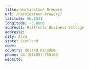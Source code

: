 ```yaml
---
title: Harviestoun Brewery
url: /harviestoun-brewery/
latitude: 56.1531
longitude: -3.8006
address1: Hillfoots Business Village
address2: 
city: Alva
state: Scotland
code: 
country: United Kingdom
phone: 44-(01259)-769100
website: 
---
```


